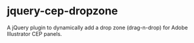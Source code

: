 # jquery-cep-dropzone
A jQuery plugin to dynamically add a drop zone (drag-n-drop) for Adobe Illustrator CEP panels.
